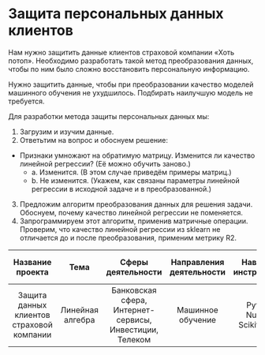 # Защита персональных данных клиентов
Нам нужно защитить данные клиентов страховой компании «Хоть потоп». Необходимо разработать такой метод преобразования данных, чтобы по ним было сложно восстановить персональную информацию.

Нужно защитить данные, чтобы при преобразовании качество моделей машинного обучения не ухудшилось. Подбирать наилучшую модель не требуется.

Для разработки метода защиты персональных данных мы:
1. Загрузим и изучим данные.
2. Ответьтим на вопрос и обоснуем решение:
- Признаки умножают на обратимую матрицу. Изменится ли качество линейной регрессии? (Её можно обучить заново.)
    - a. Изменится. (В этом случае приведём примеры матриц.)
    - b. Не изменится. (Укажем, как связаны параметры линейной регрессии в исходной задаче и в преобразованной.)
3. Предложим алгоритм преобразования данных для решения задачи. Обоснуем, почему качество линейной регрессии не поменяется.
4. Запрограммируем этот алгоритм, применив матричные операции. Проверим, что качество линейной регрессии из sklearn не отличается до и после преобразования, применим метрику R2.

| Название проекта | Тема | Сферы деятельности | Направления деятельности | Навыки и инструменты | Ключевые слова проекта |
| :--------------------: | :---------------------: | :---------------------------: | :---------------------: | :---------------------------: | :---------------------------: |
| Защита данных клиентов страховой компании | Линейная алгебра | Банковская сфера, Интернет-сервисы, Инвестиции, Телеком | Машинное обучение | Python, NumPy, Scikit-learn | линейная алгебра, регрессия |
